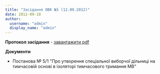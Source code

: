 ```yaml
---
title: "Засідання ОВК №5 (12.09.2012)"
date: 2012-09-18
author: 
  username: "admin"
  display_name: "admin"
---
```


**Протокол засідання** - [завантажити pdf](https://mpz.brovary.org/wp-content/uploads/2012/11/OVK_05.pdf)

**Документи**

- Постанова № 5/1 "Про утворення спеціальної виборчої дільниці на тимчасовій основі в ізоляторі тимчасового тримання МВ"
